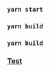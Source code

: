 ### `yarn start`

### `yarn build`

### `yarn build` 

### [Test](https://assignmenttsu.netlify.app/)

